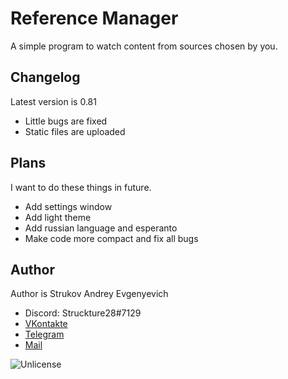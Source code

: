 # Reference Manager
A simple program to watch content from sources chosen by you.

## Changelog
Latest version is 0.81
* Little bugs are fixed
* Static files are uploaded

## Plans
I want to do these things in future.
* Add settings window
* Add light theme
* Add russian language and esperanto
* Make code more compact and fix all bugs

## Author
Author is Strukov Andrey Evgenyevich

* Discord: Struckture28#7129
* [VKontakte](https://www.vk.com/struckture28)
* [Telegram](https://www.t.me/struckture28)
* [Mail](mailto:dufalak.strukov@yandex.ru)

![Unlicense](https://www.google.com/url?sa=i&url=https%3A%2F%2Fen.wikipedia.org%2Fwiki%2FUnlicense&psig=AOvVaw2-C3nVrvGJS9t4OsyZtIfR&ust=1607279978298000&source=images&cd=vfe&ved=0CAIQjRxqFwoTCMjJrdu-t-0CFQAAAAAdAAAAABAD)
